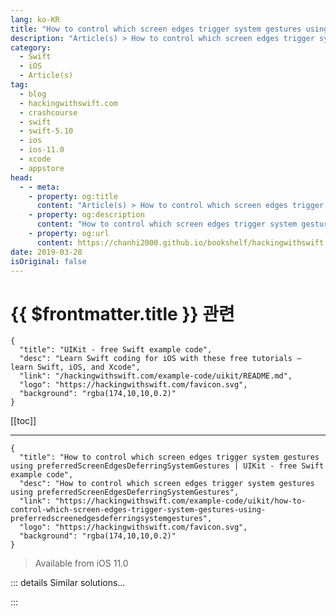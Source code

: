 ```yaml
---
lang: ko-KR
title: "How to control which screen edges trigger system gestures using preferredScreenEdgesDeferringSystemGestures"
description: "Article(s) > How to control which screen edges trigger system gestures using preferredScreenEdgesDeferringSystemGestures"
category:
  - Swift
  - iOS
  - Article(s)
tag: 
  - blog
  - hackingwithswift.com
  - crashcourse
  - swift
  - swift-5.10
  - ios
  - ios-11.0
  - xcode
  - appstore
head:
  - - meta:
    - property: og:title
      content: "Article(s) > How to control which screen edges trigger system gestures using preferredScreenEdgesDeferringSystemGestures"
    - property: og:description
      content: "How to control which screen edges trigger system gestures using preferredScreenEdgesDeferringSystemGestures"
    - property: og:url
      content: https://chanhi2000.github.io/bookshelf/hackingwithswift.com/example-code/uikit/how-to-control-which-screen-edges-trigger-system-gestures-using-preferredscreenedgesdeferringsystemgestures.html
date: 2019-03-28
isOriginal: false
---
```


# {{ $frontmatter.title }} 관련

```component VPCard
{
  "title": "UIKit - free Swift example code",
  "desc": "Learn Swift coding for iOS with these free tutorials – learn Swift, iOS, and Xcode",
  "link": "/hackingwithswift.com/example-code/uikit/README.md",
  "logo": "https://hackingwithswift.com/favicon.svg",
  "background": "rgba(174,10,10,0.2)"
}
```

[[toc]]

---

```component VPCard
{
  "title": "How to control which screen edges trigger system gestures using preferredScreenEdgesDeferringSystemGestures | UIKit - free Swift example code",
  "desc": "How to control which screen edges trigger system gestures using preferredScreenEdgesDeferringSystemGestures",
  "link": "https://hackingwithswift.com/example-code/uikit/how-to-control-which-screen-edges-trigger-system-gestures-using-preferredscreenedgesdeferringsystemgestures",
  "logo": "https://hackingwithswift.com/favicon.svg",
  "background": "rgba(174,10,10,0.2)"
}
```

> Available from iOS 11.0

<!-- TODO: 작성 -->

<!--
iOS 11.0 was the first to showcase complex system gestures based around the iPhone X, and it’s the point now where all edges of the screen do different things on different devices. 

Historically, iOS apps automatically delayed system gestures from the top and bottom edges if they were run as full screen apps – if they hid the status bar – but as of iOS 11 you should now make your view controllers override the `preferredScreenEdgesDeferringSystemGestures` property to tell the system which edges should delay the built-in system gestures.

For example, if you main view controller uses the bottom screen edge you might give it code like this:

```swift
override func preferredScreenEdgesDeferringSystemGestures() -> UIRectEdge {
    return [.bottom]
}
```

That will allow iOS to use left, right, and top edge swipes freely, but defer the system gesture for bottom swipes.

-->

::: details Similar solutions…

<!--
/quick-start/swiftui/how-to-stop-system-gestures-from-interfering-with-your-own">How to stop system gestures from interfering with your own 
/quick-start/swiftui/how-to-control-which-navigationsplitview-column-is-shown-in-compact-layouts">How to control which NavigationSplitView column is shown in compact layouts 
/quick-start/swiftui/how-to-control-which-view-is-shown-when-your-app-launches">How to control which view is shown when your app launches 
/quick-start/swiftui/how-to-make-two-gestures-recognize-at-the-same-time-using-simultaneousgesture">How to make two gestures recognize at the same time using simultaneousGesture() 
/example-code/language/how-to-detect-when-the-system-is-under-pressure-and-you-should-reduce-your-work">How to detect when the system is under pressure and you should reduce your work</a>
-->

:::

